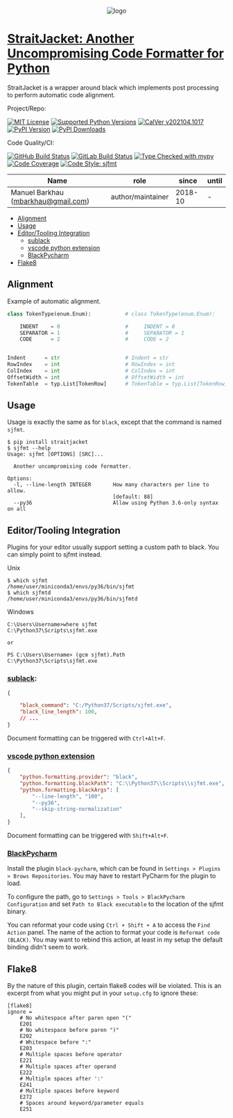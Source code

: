 <div align="center">
<p align="center">
  <img alt="logo" src="https://gitlab.com/mbarkhau/straitjacket/-/raw/master/logo.png">
</p>
</div>


# [StraitJacket: Another Uncompromising Code Formatter for Python][repo_ref]

StraitJacket is a wrapper around black which implements post
processing to perform automatic code alignment.

Project/Repo:

[![MIT License][license_img]][license_ref]
[![Supported Python Versions][pyversions_img]][pyversions_ref]
[![CalVer v202104.1017][version_img]][version_ref]
[![PyPI Version][pypi_img]][pypi_ref]
[![PyPI Downloads][downloads_img]][downloads_ref]

Code Quality/CI:

[![GitHub Build Status][github_build_img]][github_build_ref]
[![GitLab Build Status][gitlab_build_img]][gitlab_build_ref]
[![Type Checked with mypy][mypy_img]][mypy_ref]
[![Code Coverage][codecov_img]][codecov_ref]
[![Code Style: sjfmt][style_img]][style_ref]


|               Name                  |    role           |  since  | until |
|-------------------------------------|-------------------|---------|-------|
| Manuel Barkhau (mbarkhau@gmail.com) | author/maintainer | 2018-10 | -     |


<!--
  To update the TOC:
  $ pip install md-toc
  $ md_toc -i gitlab README.md
-->


[](TOC)

  - [Alignment](#alignment)
  - [Usage](#usage)
  - [Editor/Tooling Integration](#editortooling-integration)
      - [sublack](#sublack)
      - [vscode python extension](#vscode-python-extension)
      - [BlackPycharm](#blackpycharm)
  - [Flake8](#flake8)

[](TOC)

## Alignment

Example of automatic alignment.

```python
class TokenType(enum.Enum):           # class TokenType(enum.Enum):

    INDENT    = 0                     #     INDENT = 0
    SEPARATOR = 1                     #     SEPARATOR = 1
    CODE      = 2                     #     CODE = 2


Indent      = str                     # Indent = str
RowIndex    = int                     # RowIndex = int
ColIndex    = int                     # ColIndex = int
OffsetWidth = int                     # OffsetWidth = int
TokenTable  = typ.List[TokenRow]      # TokenTable = typ.List[TokenRow]
```

## Usage

Usage is exactly the same as for `black`, except that the command is named `sjfmt`.

```shell
$ pip install straitjacket
$ sjfmt --help
Usage: sjfmt [OPTIONS] [SRC]...

  Another uncompromising code formatter.

Options:
  -l, --line-length INTEGER       How many characters per line to allow.
                                  [default: 88]
  --py36                          Allow using Python 3.6-only syntax on all
```

## Editor/Tooling Integration

Plugins for your editor usually support setting a custom path to black. You
can simply point to sjfmt instead.

Unix
```shell
$ which sjfmt
/home/user/miniconda3/envs/py36/bin/sjfmt
$ which sjfmtd
/home/user/miniconda3/envs/py36/bin/sjfmtd
```

Windows
```shell
C:\Users\Username>where sjfmt
C:\Python37\Scripts\sjfmt.exe

or

PS C:\Users\Username> (gcm sjfmt).Path
C:\Python37\Scripts\sjfmt.exe
```

### [sublack](https://github.com/jgirardet/sublack):

```json
{

    "black_command": "C:/Python37/Scripts/sjfmt.exe",
    "black_line_length": 100,
    // ...
}
```

Document formatting can be triggered with `Ctrl+Alt+F`.


### [vscode python extension](https://marketplace.visualstudio.com/items?itemName=ms-python.python)


```json
{
    "python.formatting.provider": "black",
    "python.formatting.blackPath": "C:\\Python37\\Scripts\\sjfmt.exe",
    "python.formatting.blackArgs": [
        "--line-length", "100",
        "--py36",
        "--skip-string-normalization"
    ],
}
```

Document formatting can be triggered with `Shift+Alt+F`.


### [BlackPycharm](https://github.com/pablogsal/black-pycharm)

Install the plugin `black-pycharm`, which can be found in
`Settings > Plugins > Brows Repositories`. You may have to
restart PyCharm for the plugin to load.

To configure the path, go to `Settings > Tools > BlackPycharm
Configuration` and set `Path to Black executable` to the location
of the sjfmt binary.

You can reformat your code using `Ctrl + Shift + A` to access the
`Find Action` panel. The name of the action to format your code
is `Reformat code (BLACK)`. You may want to rebind this action,
at least in my setup the default binding didn't seem to work.


## Flake8

By the nature of this plugin, certain flake8 codes will be
violated. This is an excerpt from what you might put in your
`setup.cfg` to ignore these:

```
[flake8]
ignore =
    # No whitespace after paren open "("
    E201
    # No whitespace before paren ")"
    E202
    # Whitespace before ":"
    E203
    # Multiple spaces before operator
    E221
    # Multiple spaces after operand
    E222
    # Multiple spaces after ':'
    E241
    # Multiple spaces before keyword
    E272
    # Spaces around keyword/parameter equals
    E251
```


[repo_ref]: https://github.com/mbarkhau/straitjacket

[github_build_img]: https://github.com/mbarkhau/straitjacket/workflows/CI/badge.svg
[github_build_ref]: https://github.com/mbarkhau/straitjacket/actions?query=workflow%3ACI

[gitlab_build_img]: https://gitlab.com/mbarkhau/straitjacket/badges/master/pipeline.svg
[gitlab_build_ref]: https://gitlab.com/mbarkhau/straitjacket/pipelines

[codecov_img]: https://gitlab.com/mbarkhau/straitjacket/badges/master/coverage.svg
[codecov_ref]: https://mbarkhau.gitlab.io/straitjacket/cov

[license_img]: https://img.shields.io/badge/License-MIT-blue.svg
[license_ref]: https://gitlab.com/mbarkhau/straitjacket/blob/master/LICENSE

[mypy_img]: https://img.shields.io/badge/mypy-checked-green.svg
[mypy_ref]: https://mbarkhau.gitlab.io/straitjacket/mypycov

[style_img]: https://img.shields.io/badge/code%20style-%20sjfmt-f71.svg
[style_ref]: https://gitlab.com/mbarkhau/straitjacket/

[pypi_img]: https://img.shields.io/badge/PyPI-wheels-green.svg
[pypi_ref]: https://pypi.org/project/straitjacket/#files

[downloads_img]: https://pepy.tech/badge/straitjacket/month
[downloads_ref]: https://pepy.tech/project/straitjacket

[version_img]: https://img.shields.io/static/v1.svg?label=CalVer&message=v202104.1017&color=blue
[version_ref]: https://pypi.org/project/bumpver/

[pyversions_img]: https://img.shields.io/pypi/pyversions/straitjacket.svg
[pyversions_ref]: https://pypi.python.org/pypi/straitjacket

